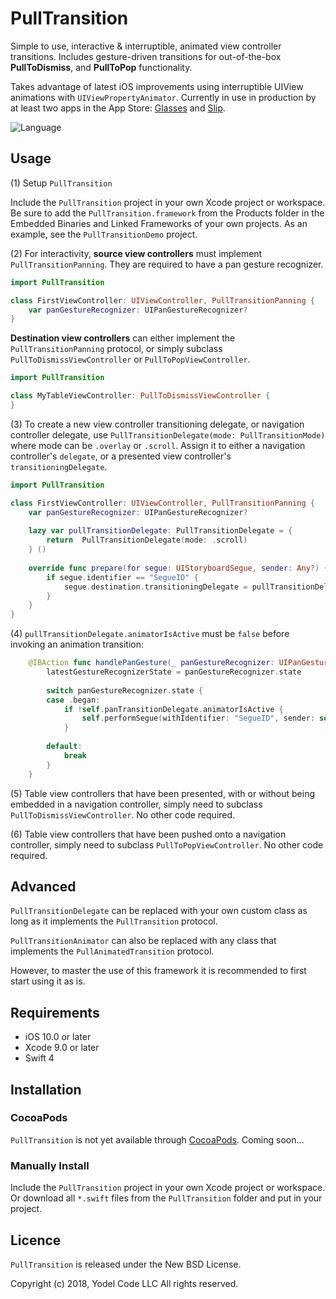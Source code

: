 # PullTransition
Simple to use, interactive & interruptible, animated view controller transitions. Includes gesture-driven transitions for out-of-the-box **PullToDismiss**, and  **PullToPop** functionality.

Takes advantage of latest iOS improvements using interruptible UIView animations with `UIViewPropertyAnimator`. Currently in use in production by at least two apps in the App Store: [Glasses](AppStore.com/YodelCode/Glasses) and [Slip](AppStore.com/YodelCode/Slip).

![Language](https://img.shields.io/badge/language-Swift%204-orange.svg)

 

## Usage
(1) Setup `PullTransition`

Include the `PullTransition` project in your own Xcode project or workspace. Be sure to add the `PullTransition.framework` from the Products folder in the Embedded Binaries and Linked Frameworks of your own projects. As an example, see the `PullTransitionDemo` project.

(2) For interactivity, **source view controllers** must implement `PullTransitionPanning`. They are required to have a pan gesture recognizer.

```swift
import PullTransition

class FirstViewController: UIViewController, PullTransitionPanning {
	var panGestureRecognizer: UIPanGestureRecognizer?
}
```

**Destination view controllers** can either implement the `PullTransitionPanning` protocol, or simply subclass `PullToDismissViewController` or `PullToPopViewController`.

```swift
import PullTransition

class MyTableViewController: PullToDismissViewController {
}
```

(3) To create a new view controller transitioning delegate, or navigation controller delegate, use `PullTransitionDelegate(mode: PullTransitionMode)`
where mode can be `.overlay` or `.scroll`. Assign it to either a navigation controller's `delegate`, or a presented view controller's `transitioningDelegate`.

```swift
import PullTransition

class FirstViewController: UIViewController, PullTransitionPanning {
	var panGestureRecognizer: UIPanGestureRecognizer?
	
	lazy var pullTransitionDelegate: PullTransitionDelegate = {
		return  PullTransitionDelegate(mode: .scroll)
	} ()
	
	override func prepare(for segue: UIStoryboardSegue, sender: Any?) {
		if segue.identifier == "SegueID" {
			segue.destination.transitioningDelegate = pullTransitionDelegate
		}
    }
}
```

(4) `pullTransitionDelegate.animatorIsActive` must be `false` before invoking an animation transition:

```swift
	@IBAction func handlePanGesture(_ panGestureRecognizer: UIPanGestureRecognizer) {
		latestGestureRecognizerState = panGestureRecognizer.state
		
		switch panGestureRecognizer.state {
		case .began:
			if !self.panTransitionDelegate.animatorIsActive {
				self.performSegue(withIdentifier: "SegueID", sender: self)
			}
			
		default:
			break
		}
	}
```

(5) Table view controllers that have been presented, with or without being embedded in a navigation controller, simply need to subclass `PullToDismissViewController`. No other code required.

(6) Table view controllers that have been pushed onto a navigation controller, simply need to subclass `PullToPopViewController`. No other code required.

## Advanced
`PullTransitionDelegate` can be replaced with your own custom class as long as it implements the `PullTransition` protocol.

`PullTransitionAnimator` can also be replaced with any class that implements the `PullAnimatedTransition` protocol.

However, to master the use of this framework it is recommended to first start using it as is.

## Requirements
- iOS 10.0 or later 
- Xcode 9.0 or later
- Swift 4

## Installation

### CocoaPods

`PullTransition` is not yet available through [CocoaPods](http://cocoapods.org). Coming soon...

### Manually Install
Include the `PullTransition` project in your own Xcode project or workspace. Or download all `*.swift` files from the `PullTransition` folder and put in your project.

## Licence
`PullTransition` is released under the New BSD License.

Copyright (c) 2018, Yodel Code LLC All rights reserved.